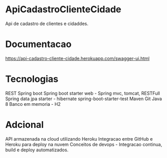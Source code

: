 # ApiCadastroClienteCidade
Api de cadastro de clientes e cidaddes.

# Documentacao 
https://api-cadastro-cliente-cidade.herokuapp.com/swagger-ui.html

# Tecnologias 

REST
Spring boot
Spring boot starter web - Spring mvc, tomcat, RESTFull
Spring data jpa starter - hibernate 
spring-boot-starter-test
Maven
Git
Java 8
Banco em memoria - H2


# Adcional

API armazenada na cloud utilizando Heroku
Integracao entre GitHub e Heroku para deploy na nuvem
Conceitos de devops - Integracao continua, build e deploy automatizados.

